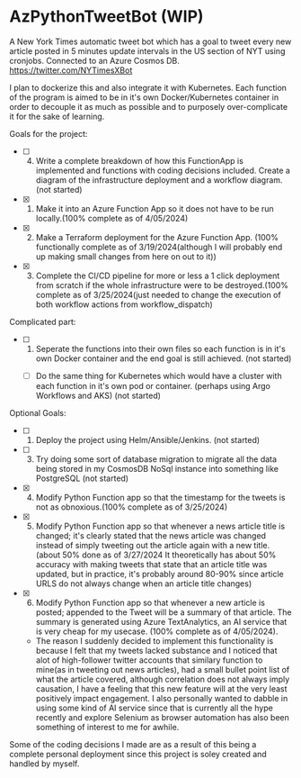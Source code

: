 # AzPythonTweetBot (WIP)
A New York Times automatic tweet bot which has a goal to tweet every new article posted in 5 minutes update intervals in the US section of NYT using cronjobs. Connected to an Azure Cosmos DB. https://twitter.com/NYTimesXBot

I plan to dockerize this and also integrate it with Kubernetes. Each function of the program is aimed to be in it's own Docker/Kubernetes container in order to decouple it as much as possible and to purposely over-complicate it for the sake of learning.

Goals for the project:
- [ ] 4. Write a complete breakdown of how this FunctionApp is implemented and functions with coding decisions included. Create a diagram of the infrastructure deployment and a workflow diagram. (not started)
- [x] 1. Make it into an Azure Function App so it does not have to be run locally.(100% complete as of 4/05/2024)
- [x] 2. Make a Terraform deployment for the Azure Function App. (100% functionally complete as of 3/19/2024(although I will probably end up making small changes from here on out to it))
- [x] 3. Complete the CI/CD pipeline for more or less a 1 click deployment from scratch if the whole infrastructure were to be destroyed.(100% complete as of 3/25/2024(just needed to change the execution of both workflow actions from workflow_dispatch)


Complicated part:
- [ ] 1. Seperate the functions into their own files so each function is in it's own Docker container and the end goal is still achieved. (not started)
   - [ ] Do the same thing for Kubernetes which would have a cluster with each function in it's own pod or container. (perhaps using Argo Workflows and AKS)  (not started)


Optional Goals:
- [ ] 1. Deploy the project using Helm/Ansible/Jenkins. (not started)
- [ ] 3. Try doing some sort of database migration to migrate all the data being stored in my CosmosDB NoSql instance into something like PostgreSQL (not started)
- [x] 4. Modify Python Function app so that the timestamp for the tweets is not as obnoxious.(100% complete as of 3/25/2024)
- [x] 5. Modify Python Function app so that whenever a news article title is changed; it's clearly stated that the news article was changed instead of simply tweeting out the article again with a new title. (about 50% done as of 3/27/2024 It theoretically has about 50% accuracy with making tweets that state that an article title was updated, but in practice, it's probably around 80-90% since article URLS do not always change when an article title changes)
- [x] 6. Modify Python Function app so that whenever a new article is posted; appended to the Tweet will be a summary of that article. The summary is generated using Azure TextAnalytics, an AI service that is very cheap for my usecase. (100% complete as of 4/05/2024).
   - The reason I suddenly decided to implement this functionality is because I felt that my tweets lacked substance and I noticed that alot of high-follower twitter accounts that similary function to mine(as in tweeting out news articles), had a small bullet point list of what the article covered, although correlation does not always imply causation, I have a feeling that this new feature will at the very least positively impact engagement. I also personally wanted to dabble in using some kind of AI service since that is currently all the hype recently and explore Selenium as browser automation has also been something of interest to me for awhile.

Some of the coding decisions I made are as a result of this being a complete personal deployment since this project is soley created and handled by myself.
